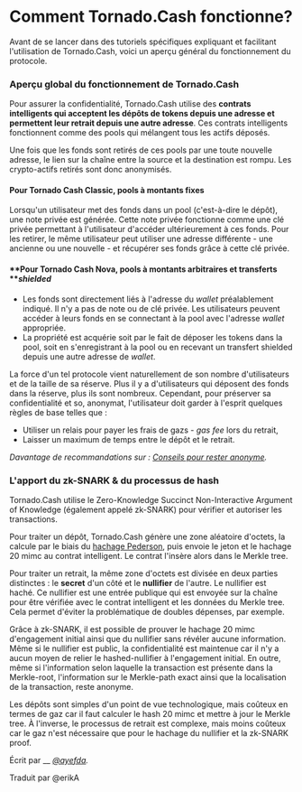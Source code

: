 # Comment Tornado.Cash fonctionne?

Avant de se lancer dans des tutoriels spécifiques expliquant et facilitant l'utilisation de Tornado.Cash, voici un aperçu général du fonctionnement du protocole.

### Aperçu global du fonctionnement de Tornado.Cash

Pour assurer la confidentialité, Tornado.Cash utilise des **contrats intelligents qui acceptent les dépôts de tokens depuis une adresse et permettent leur retrait depuis une autre adresse**. Ces contrats intelligents fonctionnent comme des pools qui mélangent tous les actifs déposés.

Une fois que les fonds sont retirés de ces pools par une toute nouvelle adresse, le lien sur la chaîne entre la source et la destination est rompu. Les crypto-actifs retirés sont donc anonymisés.

#### **Pour Tornado Cash Classic, pools à montants fixes**

Lorsqu'un utilisateur met des fonds dans un pool (c'est-à-dire le dépôt), une note privée est générée. Cette note privée fonctionne comme une clé privée permettant à l'utilisateur d'accéder ultérieurement à ces fonds. Pour les retirer, le même utilisateur peut utiliser une adresse différente - une ancienne ou une nouvelle - et récupérer ses fonds grâce à cette clé privée.

#### **Pour Tornado Cash Nova, pools à montants arbitraires et transferts **_**shielded**_

* Les fonds sont directement liés à l'adresse du _wallet_ préalablement indiqué. Il n'y a pas de note ou de clé privée. Les utilisateurs peuvent accéder à leurs fonds en se connectant à la pool avec l'adresse _wallet_ appropriée.
* La propriété est acquérie soit par le fait de déposer les tokens dans la pool, soit en s'enregistrant à la pool ou en recevant un transfert shielded depuis une autre adresse de _wallet_.

La force d'un tel protocole vient naturellement de son nombre d'utilisateurs et de la taille de sa réserve. Plus il y a d'utilisateurs qui déposent des fonds dans la réserve, plus ils sont nombreux. Cependant, pour préserver sa confidentialité et so, anonymat, l'utilisateur doit garder à l'esprit quelques règles de base telles que :

* Utiliser un relais pour payer les frais de gazs - _gas fee_ lors du retrait,
* Laisser un maximum de temps entre le dépôt et le retrait.

_Davantage de recommandations sur :_ [_Conseils pour rester anonyme_](tips-to-remain-anonymous.md)_._

### L'apport du zk-SNARK & du processus de hash

Tornado.Cash utilise le Zero-Knowledge Succinct Non-Interactive Argument of Knowledge (également appelé zk-SNARK) pour vérifier et autoriser les transactions.

Pour traiter un dépôt, Tornado.Cash génère une zone aléatoire d'octets, la calcule par le biais du [hachage Pederson](how-does-tornado.cash-work.md#global-overview-of-tornado.cash-functioning), puis envoie le jeton et le hachage 20 mimc au contrat intelligent. Le contrat l'insère alors dans le Merkle tree.

Pour traiter un retrait, la même zone d'octets est divisée en deux parties distinctes : le **secret** d'un côté et le **nullifier** de l'autre. Le nullifier est haché. Ce nullifier est une entrée publique qui est envoyée sur la chaîne pour être vérifiée avec le contrat intelligent et les données du Merkle tree. Cela permet d'éviter la problématique de doubles dépenses, par exemple.

Grâce à zk-SNARK, il est possible de prouver le hachage 20 mimc d'engagement initial ainsi que du nullifier sans révéler aucune information. Même si le nullifier est public, la confidentialité est maintenue car il n'y a aucun moyen de relier le hashed-nullifier à l'engagement initial. En outre, même si l'information selon laquelle la transaction est présente dans la Merkle-root, l'information sur le Merkle-path exact ainsi que la localisation de la transaction, reste anonyme.

Les dépôts sont simples d'un point de vue technologique, mais coûteux en termes de gaz car il faut calculer le hash 20 mimc et mettre à jour le Merkle tree. À l'inverse, le processus de retrait est complexe, mais moins coûteux car le gaz n'est nécessaire que pour le hachage du nullifier et la zk-SNARK proof.

Écrit par __ [_@ayefda_](https://torn.community/u/ayefda)_._

Traduit par @erikA
